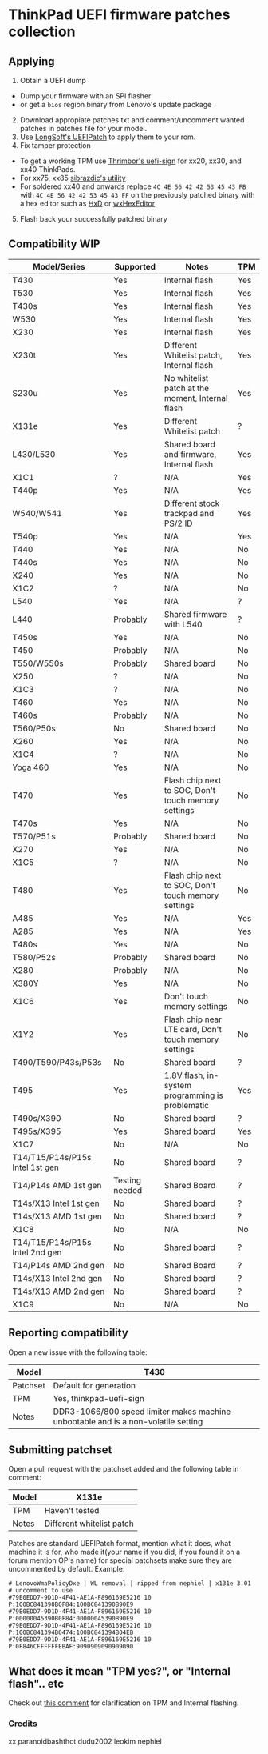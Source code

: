 # ThinkPad UEFI firmware patches collection

## Applying

1. Obtain a UEFI dump 
  - Dump your firmware with an SPI flasher 
  - or get a `bios` region binary from Lenovo's update package
2. Download appropiate patches.txt and comment/uncomment wanted patches in patches file for your model.
3. Use [LongSoft's UEFIPatch](https://github.com/LongSoft/UEFITool/releases) to apply them to your rom.
4. Fix tamper protection
  - To get a working TPM use [Thrimbor's uefi-sign](https://github.com/thrimbor/thinkpad-uefi-sign) for xx20, xx30, and xx40 ThinkPads. 
  - For xx75, xx85 [sibrazdic's utility](https://github.com/sibradzic/UEFI-playground/blob/master/fix_vendor_hashes.py)
  - For soldered xx40 and onwards replace `4C 4E 56 42 42 53 45 43 FB` with `4C 4E 56 42 42 53 45 43 FF` on the previously patched binary with a hex editor such as [HxD](https://mh-nexus.de/en/hxd/) or [wxHexEditor](https://www.wxhexeditor.org/)
5. Flash back your successfully patched binary

## Compatibility WIP

| Model/Series | Supported | Notes | TPM |
| --- | --- | --- | --- |
| T430 | Yes | Internal flash | Yes |
| T530 | Yes | Internal flash | Yes |
| T430s | Yes | Internal flash | Yes |
| W530 | Yes | Internal flash | Yes |
| X230 | Yes | Internal flash | Yes|
| X230t | Yes | Different Whitelist patch, Internal flash | Yes |
| S230u | Yes | No whitelist patch at the moment, Internal flash | Yes |
| X131e | Yes | Different Whitelist patch | ? |
| L430/L530 | Yes | Shared board and firmware, Internal flash | Yes |
| X1C1 | ? | N/A | Yes |
| T440p | Yes | N/A | Yes |
| W540/W541 | Yes | Different stock trackpad and PS/2 ID | Yes |
| T540p | Yes | N/A | Yes |
| T440 | Yes | N/A | No |
| T440s | Yes | N/A | No |
| X240 | Yes | N/A | No |
| X1C2 | ? | N/A | No |
| L540 | Yes | N/A | ? |
| L440 | Probably | Shared firmware with L540 | ? |
| T450s | Yes | N/A | No |
| T450 | Probably | N/A | No |
| T550/W550s | Probably | Shared board | No |
| X250 | ? | N/A | No |
| X1C3 | ? | N/A | No |
| T460 | Yes | N/A | No |
| T460s | Probably | N/A | No |
| T560/P50s | No | Shared board | No |
| X260 | Yes | N/A | No |
| X1C4 | ? | N/A | No |
| Yoga 460 | Yes | N/A | No |
| T470 | Yes | Flash chip next to SOC, Don't touch memory settings | No |
| T470s | Yes | N/A | No |
| T570/P51s | Probably | Shared board | No |
| X270 | Yes | N/A | No |
| X1C5 | ? | N/A | No |
| T480 | Yes | Flash chip next to SOC, Don't touch memory settings | No |
| A485 | Yes | N/A | Yes |
| A285 | Yes | N/A | Yes |
| T480s | Yes | N/A | No |
| T580/P52s | Probably | Shared board | No |
| X280 | Probably | N/A | No |
| X380Y | Yes | N/A | No |
| X1C6 | Yes | Don't touch memory settings | No |
| X1Y2 | Yes | Flash chip near LTE card, Don't touch memory settings | No |
| T490/T590/P43s/P53s | No | Shared board | ? |
| T495 | Yes | 1.8V flash, in-system programming is problematic | Yes |
| T490s/X390 | No | Shared board | ? |
| T495s/X395 | Yes | Shared board | Yes |
| X1C7 | No | N/A | No |
| T14/T15/P14s/P15s Intel 1st gen | No | Shared board | ? |
| T14/P14s AMD 1st gen | Testing needed | Shared Board | ? |
| T14s/X13 Intel 1st gen | No | Shared board | ? |
| T14s/X13 AMD 1st gen | No | Shared board | ? |
| X1C8 | No | N/A | No |
| T14/T15/P14s/P15s Intel 2nd gen | No | Shared board | ? |
| T14/P14s AMD 2nd gen | No | Shared Board | ? |
| T14s/X13 Intel 2nd gen | No | Shared board | ? |
| T14s/X13 AMD 2nd gen | No | Shared board | ? |
| X1C9 | No | N/A | No |

## Reporting compatibility

Open a new issue with the following table:

| Model | T430 |
| --- | --- |
| Patchset | Default for generation |
| TPM | Yes, thinkpad-uefi-sign |
| Notes | DDR3-1066/800 speed limiter makes machine unbootable and is a non-volatile setting | 


## Submitting patchset

Open a pull request with the patchset added and the following table in comment:

| Model | X131e |
| --- | --- |
| TPM | Haven't tested |
| Notes | Different whitelist patch | 


Patches are standard UEFIPatch format, mention what it does, what machine it is for, who made it(your name if you did, if you found it on a forum mention OP's name) for special patchsets make sure they are uncommented by default. Example:

```
# LenovoWmaPolicyDxe | WL removal | ripped from nephiel | x131e 3.01
# uncomment to use
#79E0EDD7-9D1D-4F41-AE1A-F896169E5216 10 P:100BC841390B0F84:100BC841390B90E9 
#79E0EDD7-9D1D-4F41-AE1A-F896169E5216 10 P:00000045390B0F84:00000045390B90E9 
#79E0EDD7-9D1D-4F41-AE1A-F896169E5216 10 P:100BC841394B0474:100BC841394B04EB 
#79E0EDD7-9D1D-4F41-AE1A-F896169E5216 10 P:0F846CFFFFFFEBAF:9090909090909090
```


## What does it mean "TPM yes?", or "Internal flash".. etc

Check out [this comment](https://github.com/digmorepaka/thinkpad-firmware-patches/issues/3#issuecomment-730474066) for clarification on TPM and Internal flashing.


### Credits

xx
paranoidbashthot
dudu2002
leokim
nephiel

